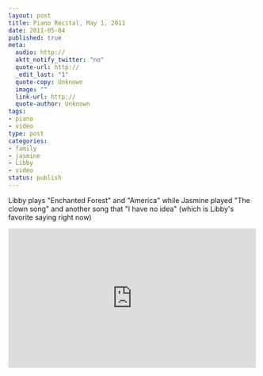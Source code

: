 ```yaml
--- 
layout: post
title: Piano Recital, May 1, 2011
date: 2011-05-04
published: true
meta: 
  audio: http://
  aktt_notify_twitter: "no"
  quote-url: http://
  _edit_last: "1"
  quote-copy: Unknown
  image: ""
  link-url: http://
  quote-author: Unknown
tags: 
- piano
- video
type: post
categories: 
- family
- jasmine
- Libby
- video
status: publish
---
```

Libby plays "Enchanted Forest" and "America" while Jasmine played "The clown song" and another song that "I have no idea" (which is Libby's favorite saying right now)

<iframe src="http://player.vimeo.com/video/23295536?title=0&amp;byline=0&amp;color=0" frameborder="0" height="281" width="500"></iframe>
